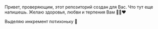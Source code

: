 Привет, проверяющим, этот репозиторий создан для Вас. Что тут еще напишешь.
Желаю здоровья, любви и терпения Вам 💪🤓❤️

Выделяю инкремент потихоньку 🌚